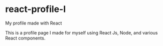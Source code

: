 # react-profile-l
My profile made with React



This is a profile page I made for myself using React Js, Node, and various React components. 